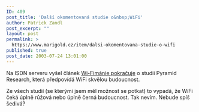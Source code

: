 ```yaml
---
ID: 409
post_title: 'Další okomentovaná studie o&nbsp;WiFi'
author: Patrick Zandl
post_excerpt: ""
layout: post
permalink: >
  https://www.marigold.cz/item/dalsi-okomentovana-studie-o-wifi
published: true
post_date: 2003-07-24 13:01:00
---
```

<P>Na ISDN serveru vyšel článek&#160;<A href="http://www.isdn.cz/clanek.php?cid=5060">Wi-Fimánie pokračuje</A> o studii Pyramid Research, která předpovídá WiFi skvělou budoucnost. </P>
<P>Ze všech studií (se kterými jsem měl možnost se&#160;potkat)&#160;to vypadá, že WiFi čeká úplně růžová nebo úplně černá budoucnost. Tak nevím. Nebude spíš šedivá?</P>